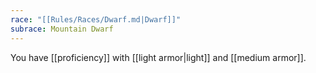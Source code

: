 ```yaml
---
race: "[[Rules/Races/Dwarf.md|Dwarf]]"
subrace: Mountain Dwarf
---
```

You have [[proficiency]] with [[light armor|light]] and [[medium armor]].